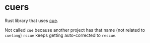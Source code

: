 # cuers

Rust library that uses [cue](https://cuelang.org/).

Not called `cue` because another project has that name (not related to `cuelang`) `rscue` keeps getting auto-corrected to `rescue`.

